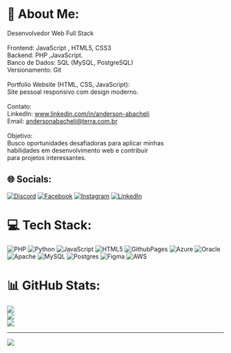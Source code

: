 # 💫 About Me:
Desenvolvedor Web Full Stack<br><br>Frontend: JavaScript , HTML5, CSS3<br>Backend: PHP ,JavaScript.<br>Banco de Dados: SQL (MySQL, PostgreSQL)<br>Versionamento: Git<br><br>Portfolio Website (HTML, CSS, JavaScript):<br>Site pessoal responsivo com design moderno.<br><br>Contato:<br>LinkedIn: www.linkedin.com/in/anderson-abacheli<br>Email: andersonabacheli@terra.com.br<br><br>Objetivo:<br>Busco oportunidades desafiadoras para aplicar minhas<br>habilidades em desenvolvimento web e contribuir <br>para projetos interessantes.


## 🌐 Socials:
 [![Discord](https://img.shields.io/badge/Discord-%237289DA.svg?logo=discord&logoColor=white)](https://discord.gg/AndersonAba#0578) [![Facebook](https://img.shields.io/badge/Facebook-%231877F2.svg?logo=Facebook&logoColor=white)](https://facebook.com/AndersonAbacheli) [![Instagram](https://img.shields.io/badge/Instagram-%23E4405F.svg?logo=Instagram&logoColor=white)](https://instagram.com/andersonabacheli) [![LinkedIn](https://img.shields.io/badge/LinkedIn-%230077B5.svg?logo=linkedin&logoColor=white)](https://linkedin.com/in/AndersonAparecidoAbaacheli) 

# 💻 Tech Stack:
![PHP](https://img.shields.io/badge/php-%23777BB4.svg?style=for-the-badge&logo=php&logoColor=white) ![Python](https://img.shields.io/badge/python-3670A0?style=for-the-badge&logo=python&logoColor=ffdd54) ![JavaScript](https://img.shields.io/badge/javascript-%23323330.svg?style=for-the-badge&logo=javascript&logoColor=%23F7DF1E) ![HTML5](https://img.shields.io/badge/html5-%23E34F26.svg?style=for-the-badge&logo=html5&logoColor=white) ![GithubPages](https://img.shields.io/badge/github%20pages-121013?style=for-the-badge&logo=github&logoColor=white) ![Azure](https://img.shields.io/badge/azure-%230072C6.svg?style=for-the-badge&logo=microsoftazure&logoColor=white) ![Oracle](https://img.shields.io/badge/Oracle-F80000?style=for-the-badge&logo=oracle&logoColor=white) ![Apache](https://img.shields.io/badge/apache-%23D42029.svg?style=for-the-badge&logo=apache&logoColor=white) ![MySQL](https://img.shields.io/badge/mysql-%2300000f.svg?style=for-the-badge&logo=mysql&logoColor=white) ![Postgres](https://img.shields.io/badge/postgres-%23316192.svg?style=for-the-badge&logo=postgresql&logoColor=white) ![Figma](https://img.shields.io/badge/figma-%23F24E1E.svg?style=for-the-badge&logo=figma&logoColor=white) ![AWS](https://img.shields.io/badge/AWS-%23FF9900.svg?style=for-the-badge&logo=amazon-aws&logoColor=white)
# 📊 GitHub Stats:
![](https://github-readme-stats.vercel.app/api?username=Andersonabacheli&theme=dark&hide_border=false&include_all_commits=true&count_private=false)<br/>
![](https://github-readme-streak-stats.herokuapp.com/?user=Andersonabacheli&theme=dark&hide_border=false)<br/>
![](https://github-readme-stats.vercel.app/api/top-langs/?username=Andersonabacheli&theme=dark&hide_border=false&include_all_commits=true&count_private=false&layout=compact)

---
[![](https://visitcount.itsvg.in/api?id=Andersonabacheli&icon=0&color=0)](https://visitcount.itsvg.in)

<!-- Proudly created with GPRM ( https://gprm.itsvg.in ) -->
